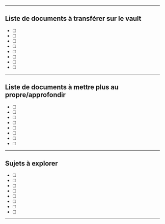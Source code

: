 ___
## Liste de documents à transférer sur le vault
- [ ] 
- [ ] 
- [ ] 
- [ ] 
- [ ] 
- [ ] 
- [ ] 
- [ ] 
___
## Liste de documents à mettre plus au propre/approfondir
- [ ] 
- [ ] 
- [ ] 
- [ ] 
- [ ] 
- [ ] 
- [ ] 
- [ ] 
___
## Sujets à explorer 
- [ ] 
- [ ] 
- [ ] 
- [ ] 
- [ ] 
- [ ] 
- [ ] 
- [ ] 
___